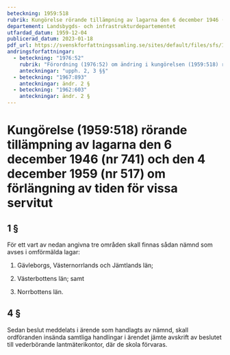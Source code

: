 ```yaml
---
beteckning: 1959:518
rubrik: Kungörelse rörande tillämpning av lagarna den 6 december 1946 (nr 741) och den 4 december 1959 (nr 517) om förlängning av tiden för vissa servitut
departement: Landsbygds- och infrastrukturdepartementet
utfardad_datum: 1959-12-04
publicerad_datum: 2023-01-18
pdf_url: https://svenskforfattningssamling.se/sites/default/files/sfs/1959-12/SFS1959-518.pdf
andringsforfattningar:
  - beteckning: "1976:52"
    rubrik: "Förordning (1976:52) om ändring i kungörelsen (1959:518) rörande tillämpning av lagarna den 6 december 1946 (nr 741) och den 4 december 1959 (nr 517) om förlängning av tiden för vissa servitut"
    anteckningar: "upph. 2, 3 §§"
  - beteckning: "1967:893"
    anteckningar: ändr. 2 §
  - beteckning: "1962:603"
    anteckningar: ändr. 2 §
---
```


# Kungörelse (1959:518) rörande tillämpning av lagarna den 6 december 1946 (nr 741) och den 4 december 1959 (nr 517) om förlängning av tiden för vissa servitut

## 1  §

För ett vart av nedan angivna tre områden skall finnas sådan nämnd som avses i omförmälda lagar:

1. Gävleborgs, Västernorrlands och Jämtlands län;

2. Västerbottens län; samt

3. Norrbottens län.

## 4  §

Sedan beslut meddelats i ärende som handlagts av nämnd, skall ordföranden insända samtliga handlingar i ärendet jämte avskrift av beslutet till vederbörande lantmäterikontor, där de skola förvaras.
